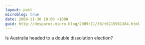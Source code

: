 ```yaml
---
layout: post
microblog: true
date: 2009-11-30 10:00 +1000
guid: http://desparoz.micro.blog/2009/11/30/t6215961384.html
---
```

Is Australia headed to a double dissolution election?
